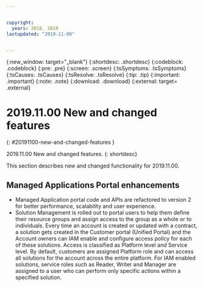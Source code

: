 ```yaml
---


copyright:
  years: 2018, 2019
lastupdated: "2019-11-00"


---
```


{:new_window: target="_blank"} 
{:shortdesc: .shortdesc} 
{:codeblock: .codeblock} 
{:pre: .pre} 
{:screen: .screen} 
{:tsSymptoms: .tsSymptoms} 
{:tsCauses: .tsCauses} 
{:tsResolve: .tsResolve} 
{:tip: .tip} 
{:important: .important} 
{:note: .note} 
{:download: .download} 
{:external: target= .external} 

# 2019.11.00 New and changed features
{: #20191100-new-and-changed-features } 

2019.11.00 New and changed features.
{: shortdesc} 

This section describes new and changed functionality for 2019.11.00.

## Managed Applications Portal enhancements

  - Managed Application portal code and APIs are refactored to version 2 for better performance, scalability and user experience.
  - Solution Management is rolled out to portal users to help them define their resource groups and assign access to the group 
    as a whole or to individuals. Every time an account is created or updated with a contract, a solution gets created in the Customer 
    portal (Unified Portal) and the Account owners can IAM enable and configure access policy for each of these solutions. Access is 
    classified as Platform level and Service level.  By default, customers are assigned Platform role and can access all solutions 
    for the account across the entire platform. For IAM enabled solutions, service roles such as Reader, Writer and Manager are 
    assigned to a user who can perform only specific actions within a specified solution.
